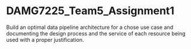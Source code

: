 # DAMG7225_Team5_Assignment1
Build an optimal data pipeline architecture for a chose use case and documenting the design process and the service of each resource being used with a proper justification.
